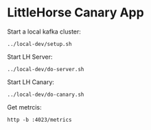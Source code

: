 # LittleHorse Canary App

Start a local kafka cluster:

```
../local-dev/setup.sh
```

Start LH Server:

```
../local-dev/do-server.sh
```

Start LH Canary:

```
../local-dev/do-canary.sh
```

Get metrcis:

```
http -b :4023/metrics
```
